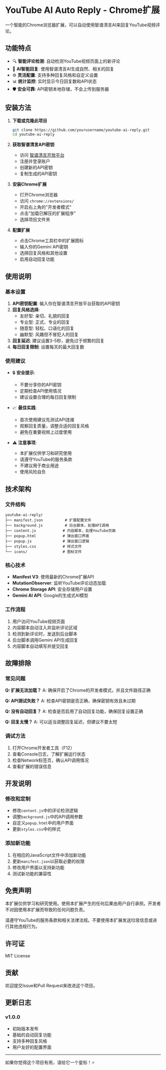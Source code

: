 # YouTube AI Auto Reply - Chrome扩展

一个智能的Chrome浏览器扩展，可以自动使用智谱清言AI来回复YouTube视频评论。

## 功能特点

- 🔍 **智能评论检测**: 自动检测YouTube视频页面上的新评论
- 🤖 **AI智能回复**: 使用智谱清言AI生成自然、相关的回复
- ⚙️ **灵活配置**: 支持多种回复风格和自定义设置
- 📊 **统计监控**: 实时显示今日回复数和API状态
- 🛡️ **安全可靠**: API密钥本地存储，不会上传到服务器

## 安装方法

1. **下载或克隆此项目**
   ```bash
   git clone https://github.com/yourusername/youtube-ai-reply.git
   cd youtube-ai-reply
   ```

2. **获取智谱清言API密钥**
   - 访问 [智谱清言开放平台](https://open.bigmodel.cn/)
   - 注册并登录账户
   - 创建新的API密钥
   - 复制生成的API密钥

3. **安装Chrome扩展**
   - 打开Chrome浏览器
   - 访问 `chrome://extensions/`
   - 开启右上角的"开发者模式"
   - 点击"加载已解压的扩展程序"
   - 选择项目文件夹

4. **配置扩展**
   - 点击Chrome工具栏中的扩展图标
   - 输入你的Gemini API密钥
   - 选择回复风格和其他设置
   - 启用自动回复功能

## 使用说明

### 基本设置

1. **API密钥配置**: 输入你在智谱清言开放平台获取的API密钥
2. **回复风格选择**:
   - 友好型: 亲切、礼貌的回复
   - 专业型: 正式、专业的回复
   - 随意型: 轻松、口语化的回复
   - 幽默型: 风趣但不冒犯人的回复
3. **回复延迟**: 建议设置3-5秒，避免过于频繁的回复
4. **每日回复限制**: 设置每天的最大回复数

### 使用建议

- 🔒 **安全提示**: 
  - 不要分享你的API密钥
  - 定期检查API使用情况
  - 建议设置合理的每日回复限制

- 📈 **最佳实践**:
  - 首次使用建议先测试API连接
  - 观察回复质量，调整合适的回复风格
  - 避免在重要视频上过度使用

- ⚠️ **注意事项**:
  - 本扩展仅供学习和研究使用
  - 请遵守YouTube的服务条款
  - 不建议用于商业用途
  - 使用风险自负

## 技术架构

### 文件结构
```
youtube-ai-reply/
├── manifest.json          # 扩展配置文件
├── background.js          # 后台脚本，处理API调用
├── content.js            # 内容脚本，处理YouTube页面
├── popup.html            # 弹出窗口界面
├── popup.js              # 弹出窗口逻辑
├── styles.css            # 样式文件
└── icons/                # 图标文件
```

### 核心技术
- **Manifest V3**: 使用最新的Chrome扩展API
- **MutationObserver**: 监听YouTube评论动态加载
- **Chrome Storage API**: 安全存储用户设置
- **Gemini AI API**: Google的生成式AI模型

### 工作流程
1. 用户访问YouTube视频页面
2. 内容脚本自动注入并监听评论区域
3. 检测到新评论时，发送到后台脚本
4. 后台脚本调用Gemini API生成回复
5. 内容脚本自动填写并提交回复

## 故障排除

### 常见问题

**Q: 扩展无法加载？**
A: 确保开启了Chrome的开发者模式，并且文件路径正确

**Q: API测试失败？**
A: 检查API密钥是否正确，确保密钥有效且未过期

**Q: 没有自动回复？**
A: 检查是否启用了自动回复功能，确保回复设置正确

**Q: 回复太慢？**
A: 可以适当调整回复延迟，但建议不要太短

### 调试方法

1. 打开Chrome开发者工具（F12）
2. 查看Console日志，了解扩展运行状态
3. 检查Network标签页，确认API调用情况
4. 查看扩展的错误信息

## 开发说明

### 修改和定制
- 修改`content.js`中的评论检测逻辑
- 调整`background.js`中的API调用参数
- 自定义`popup.html`中的用户界面
- 更新`styles.css`中的样式

### 添加新功能
1. 在相应的JavaScript文件中添加新功能
2. 更新`manifest.json`以获取必要的权限
3. 修改用户界面以支持新功能
4. 测试新功能的兼容性

## 免责声明

本扩展仅供学习和研究使用。使用本扩展产生的任何后果由用户自行承担。开发者不对因使用本扩展而导致的任何问题负责。

请遵守YouTube的服务条款和相关法律法规。不要使用本扩展发送垃圾信息或进行其他违规行为。

## 许可证

MIT License

## 贡献

欢迎提交Issue和Pull Request来改进这个项目。

## 更新日志

### v1.0.0
- 初始版本发布
- 基础的自动回复功能
- 支持多种回复风格
- 用户友好的配置界面

---

如果你觉得这个项目有用，请给它一个星标！⭐